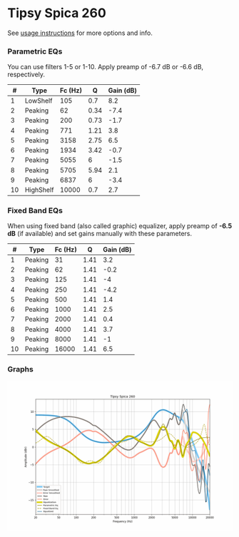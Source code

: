 # Tipsy Spica 260
See [usage instructions](https://github.com/jaakkopasanen/AutoEq#usage) for more options and info.

### Parametric EQs
You can use filters 1-5 or 1-10. Apply preamp of -6.7 dB or -6.6 dB, respectively.

|   # | Type      |   Fc (Hz) |    Q |   Gain (dB) |
|-----|-----------|-----------|------|-------------|
|   1 | LowShelf  |       105 | 0.7  |         8.2 |
|   2 | Peaking   |        62 | 0.34 |        -7.4 |
|   3 | Peaking   |       200 | 0.73 |        -1.7 |
|   4 | Peaking   |       771 | 1.21 |         3.8 |
|   5 | Peaking   |      3158 | 2.75 |         6.5 |
|   6 | Peaking   |      1934 | 3.42 |        -0.7 |
|   7 | Peaking   |      5055 | 6    |        -1.5 |
|   8 | Peaking   |      5705 | 5.94 |         2.1 |
|   9 | Peaking   |      6837 | 6    |        -3.4 |
|  10 | HighShelf |     10000 | 0.7  |         2.7 |

### Fixed Band EQs
When using fixed band (also called graphic) equalizer, apply preamp of **-6.5 dB** (if available) and set gains manually with these parameters.

|   # | Type    |   Fc (Hz) |    Q |   Gain (dB) |
|-----|---------|-----------|------|-------------|
|   1 | Peaking |        31 | 1.41 |         3.2 |
|   2 | Peaking |        62 | 1.41 |        -0.2 |
|   3 | Peaking |       125 | 1.41 |        -4   |
|   4 | Peaking |       250 | 1.41 |        -4.2 |
|   5 | Peaking |       500 | 1.41 |         1.4 |
|   6 | Peaking |      1000 | 1.41 |         2.5 |
|   7 | Peaking |      2000 | 1.41 |         0.4 |
|   8 | Peaking |      4000 | 1.41 |         3.7 |
|   9 | Peaking |      8000 | 1.41 |        -1   |
|  10 | Peaking |     16000 | 1.41 |         6.5 |

### Graphs
![](./Tipsy%20Spica%20260.png)
